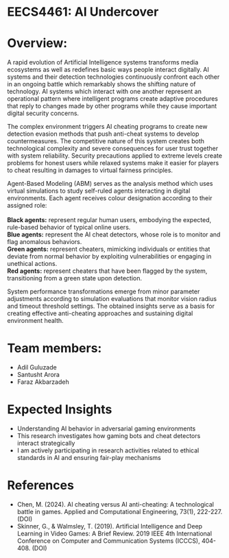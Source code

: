 # EECS4461: AI Undercover

# Overview:
A rapid evolution of Artificial Intelligence systems transforms media ecosystems as well as redefines basic ways people interact digitally. AI systems and their detection technologies continuously confront each other in an ongoing battle which remarkably shows the shifting nature of technology. AI systems which interact with one another represent an operational pattern where intelligent programs create adaptive procedures that reply to changes made by other programs while they cause important digital security concerns.

The complex environment triggers AI cheating programs to create new detection evasion methods that push anti-cheat systems to develop countermeasures. The competitive nature of this system creates both technological complexity and severe consequences for user trust together with system reliability. Security precautions applied to extreme levels create problems for honest users while relaxed systems make it easier for players to cheat resulting in damages to virtual fairness principles.

Agent-Based Modeling (ABM) serves as the analysis method which uses virtual simulations to study self-ruled agents interacting in digital environments. Each agent receives colour designation according to their assigned role:
<br><br>
**Black agents:** represent regular human users, embodying the expected, rule-based behavior of typical online users.<br>
**Blue agents:** represent the AI cheat detectors, whose role is to monitor and flag anomalous behaviors.<br>
**Green agents:** represent cheaters, mimicking individuals or entities that deviate from normal behavior by exploiting vulnerabilities or engaging in unethical actions.<br>
**Red agents:** represent cheaters that have been flagged by the system, transitioning from a green state upon detection.

System performance transformations emerge from minor parameter adjustments according to simulation evaluations that monitor vision radius and timeout threshold settings. The obtained insights serve as a basis for creating effective anti-cheating approaches and sustaining digital environment health.

# Team members:
* Adil Guluzade
* Santusht Arora
* Faraz Akbarzadeh


# Expected Insights
* Understanding AI behavior in adversarial gaming environments
* This research investigates how gaming bots and cheat detectors interact strategically
* I am actively participating in research activities related to ethical standards in AI and ensuring fair-play mechanisms


# References
* Chen, M. (2024). AI cheating versus AI anti-cheating: A technological battle in games. Applied and Computational Engineering, 73(1), 222-227. (DOI)
* Skinner, G., & Walmsley, T. (2019). Artificial Intelligence and Deep Learning in Video Games: A Brief Review. 2019 IEEE 4th International Conference on Computer and Communication Systems (ICCCS), 404-408. (DOI)
